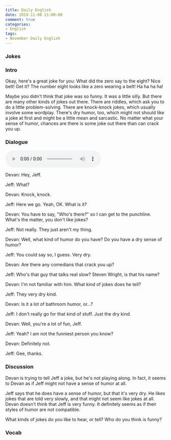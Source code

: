 ```yaml
---
title: Daily English
date: 2019-11-08 21:00:00
comment: true
categories:
- English
tags:
- November Daily English
---
```


### Jokes

### Intro
Okay, here's a great joke for you: What did the zero say to the eight? Nice belt! Get it? The number eight looks like a zero wearing a belt! Ha ha ha ha!

Maybe you didn't think that joke was so funny. It was a little silly. But there are many other kinds of jokes out there. There are riddles, which ask you to do a little problem-solving. There are knock-knock jokes, which usually involve some wordplay. There's dry humor, too, which might not should like a joke at first and might be a little mean and sarcastic. No matter what your sense of humor, chances are there is some joke out there than can crack you up.

### Dialogue
<audio controls>
  <source src="https://audio.englishbaby.com/standard_lesson/dialog_audio/0000/0000/0006/6440_1378138210_399772.mp3" />
</audio>

Devan: Hey, Jeff.

Jeff: What?

Devan: Knock, knock.

Jeff: Here we go. Yeah, OK. What is it?

Devan: You have to say, "Who's there?" so I can get to the punchline. What's the matter, you don't like jokes?

Jeff: Not really. They just aren't my thing.

Devan: Well, what kind of humor do you have? Do you have a dry sense of humor?

Jeff: You could say so, I guess. Very dry.

Devan: Are there any comedians that crack you up?

Jeff: Who's that guy that talks real slow? Steven Wright, is that his name?

Devan: I'm not familiar with him. What kind of jokes does he tell?

Jeff: They very dry kind.

Devan: Is it a lot of bathroom humor, or...?

Jeff: I don't really go for that kind of stuff. Just the dry kind.

Devan: Well, you're a lot of fun, Jeff.

Jeff: Yeah? I am not the funniest person you know?

Devan: Definitely not.

Jeff: Gee, thanks.

### Discussion
Devan is trying to tell Jeff a joke, but he's not playing along. In fact, it seems to Devan as if Jeff might not have a sense of humor at all.

Jeff says that he does have a sense of humor, but that it's very dry. He likes jokes that are told very slowly, and that might not seem like jokes at all. Devan doesn't think that Jeff is very funny. It definitely seems as if their styles of humor are not compatible.

What kinds of jokes do you like to hear, or tell? Who do you think is funny?

### Vocab
